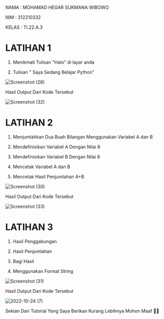 NAMA : MOHAMAD HEGAR SUKMANA WIBOWO

NIM : 312210332

KELAS : TI.22.A.3

# LATIHAN 1

1. Menikmati Tulisan "Halo" di layar anda

2. Tulisan " Saya Sedang Belajar Python"

![Screenshot (28)](https://user-images.githubusercontent.com/115518483/197448730-309c60a3-78a0-4bf8-be66-c76d8735ddb7.png)


Hasil Output Dari Kode Tersebut

![Screenshot (32)](https://user-images.githubusercontent.com/115518483/197448025-04639152-d4d4-46f8-a675-c8963a2f21aa.png)

# LATIHAN 2

1. Menjumlahkan Dua Buah Bilangan Menggunakan Variabel A dan B

2. Mendefinisikan Variabel A Dengan Nilai 8

3. Mendefinisikan Variabel B Dengan Nilai 6

4. Mencetak Variabel A dan B

5. Mencetak Hasil Penjumlahan A+B

![Screenshot (30)](https://user-images.githubusercontent.com/115518483/197448780-ad24246e-3bcc-412e-891a-0f8ed0d6f4a8.png)


Hasil Output Dari Kode Tersebut

![Screenshot (33)](https://user-images.githubusercontent.com/115518483/197448090-9868120f-4fe7-428c-9849-d15e5adfc7af.png)

# LATIHAN 3

1. Hasil Penggabungan

2. Hasil Penjumlahan

3. Bagi Hasil

4. Menggunakan Format String

![Screenshot (31)](https://user-images.githubusercontent.com/115518483/197448804-5a22fcfa-8db8-41d6-b5f5-ddc5bcdd7138.png)


Hasil Output Dari Kode Tersebut

![2022-10-24 (7)](https://user-images.githubusercontent.com/115518483/197448140-f335077a-40ed-43c7-8c56-1ed63473a63b.png)

Sekian Dari Tutorial Yang Saya Berikan Kurang Lebihnya Mohon Maaf 🙏🙏
